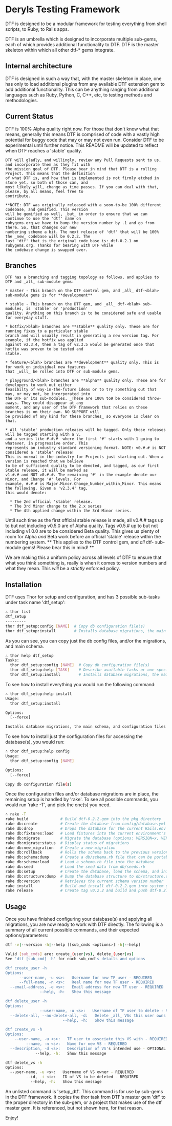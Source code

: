 # Deryls Testing Framework

DTF is designed to be a modular framework for testing everything from shell scripts, to Ruby, to Rails apps.

DTF is an umbrella which is designed to incorporate multiple sub-gems, each of which provides additional
functionality to DTF. DTF is the master skeleton within which all other dtf-* gems integrate.

## Internal architecture

DTF is designed in such a way that, with the master skeleton in place, one has only to load additional plugins
from any available DTF extension gem to add additional functionality. This can be anything ranging from
additional languages such as Ruby, Python, C, C++, etc, to testing methods and methodologies.

## Current Status

DTF is 100% Alpha quality right now. For those that don't know what that means, generally this means DTF is
    comprised of code with a vastly high potential for buggy code that may or may not even run. Consider DTF
    to be experimental until further notice. This README will be updated to reflect when DTF reaches a
    'stable' quality.

    DTF will gladly, and willingly, review any Pull Requests sent to us, and incorporate them as they fit with
    the mission goal of DTF. Please bear in mind that DTF is a rolling Project. This means that the definition
    of what DTF is, and how that is implemented is not firmly etched in stone yet, so both of those can, and
    most likely will, change as time passes. If you can deal with that, please, by all means, feel free to
    contribute.

    **NOTE: DTF was originally released with a soon-to-be 100% different codebase, and gemified. This version
    will be gemified as well, _but_ in order to ensure that we can continue to use the 'dtf' name on
    rubygems.org we have to bump the version number by .1 and go from there. So, that changes our new
    numbering scheme a bit. The next release of 'dtf' that will be 100% the _new_ codebase will be 0.2.2. The
    last 'dtf' that is the original code base is: dtf-0.2.1 on rubygems.org. Thanks for bearing with DTF while
    the codebase change is swapped over.

## Branches

    DTF has a branching and tagging topology as follows, and applies to DTF and _all_ sub-module gems:

    * master - This branch on the DTF control gem, and _all_ dtf-<blah> sub-module gems is for **development**
    
    * stable - This branch on the DTF gem, and _all_ dtf-<blah> sub-modules, is 'stable' or 'production'
    quality. Anything on this branch is to be considered safe and usable for everyday stuff.

    * hotfix/>blah> branches are **stable** quality only. These are for running fixes to a particular stable
    branch and will usually result in generating a new version tag. For example, if the hotfix was applied
    against v2.3.4, then a tag of v2.3.5 would be generated once that hotfix was proven to be tested and
    stable.

    * feature/<blah> branches are **development** quality only. This is for work on individual new features
    that _will_ be rolled into DTF or sub-module gems.

    * playground/<blah> branches are **alpha** quality only. These are for developers to work out either
    feasibilty of way-in-the-future ideas or to try something out that may, or may not, be incorporated into
    the DTF or its sub-modules. _These are 100% to9 be considered throw-aways. They could disappear at any
    moment, and any user of the DTF framework that relies on these branches is on their own. NO SUPPORT will
    be provided of any kind for these branches_ so everyone is clear on that.

    * All 'stable' production releases will be tagged. Only those releases will be tagged starting with a v,
    and a series like #.#.#  where the first '#' starts with 1 going to whatever, in progressive order. This
    represents an industry standard versioning format. NOTE: v0.#.# is NOT considered a 'stable' release!
    This is normal in the industry for Projects just starting out. When a version is reached that we believe
    to be of sufficient quality to be denoted, and tagged, as our first Stable release, it will be marked as
    v1.#.# and NOT v0.#.#. The remaining '#' in the example denote our Minor, and Change '#' levels. For
    example, #.#.# is Major.Minor.Change_Number_within_Minor. This means the following. Given a 'v2.3.4' tag,
    this would denote:
    
      * The 2nd official 'stable' release.
      * The 3rd Minor change to the 2.x series
      * The 4th applied change within the 3rd Minor series.

Until such time as the first official stable release is made, all v0.#.# tags up to but not including v0.5.0
are of Alpha quality. Tags v0.5.# up to but not including v1.0.0 are to be considered Beta quality. This gives
us plenty of room for Alpha _and_ Beta work before an official 'stable' release within the numbering system.
** This applies to the DTF control gem, and _all_ dtf-<blah> sub-module gems! Please bear this in mind! **

We are making this a uniform policy across all levels of DTF to ensure that what you think something is,
really is when it comes to version numbers and what they mean. This _will_ be a _strictly_ enforced policy.


## Installation
DTF uses Thor for setup and configuration, and has 3 possible sub-tasks under task name 'dtf_setup':

```sh
∴ thor list
dtf_setup
---------
thor dtf_setup:config [NAME]  # Copy db configuration file(s)
thor dtf_setup:install        # Installs database migrations, the main schema, and configuration files
```

As you can see, you can copy just the db config files, and/or the migrations, and main schema.

```sh
∴ thor help dtf_setup
Tasks:
  thor dtf_setup:config [NAME]  # Copy db configuration file(s)
  thor dtf_setup:help [TASK]    # Describe available tasks or one specific task
  thor dtf_setup:install        # Installs database migrations, the main schema, and configuration files
```

To see how to install everything you would run the following command:

```sh
∴ thor dtf_setup:help install
Usage:
  thor dtf_setup:install

Options:
  [--force]  

Installs database migrations, the main schema, and configuration files
```

To see how to install just the configuration files for accessing the database(s), you would run:

```sh
∴ thor dtf_setup:help config
Usage:
  thor dtf_setup:config [NAME]

Options:
  [--force]  

Copy db configuration file(s)
```

Once the configuration files and/or database migrations are in place, the remaining setup is handled by 'rake'.
To see all possible commands, you would run 'rake -T', and pick the one(s) you need.

```sh
∴ rake -T
rake build              # Build dtf-0.2.2.gem into the pkg directory
rake db:create          # Create the database from config/database.yml for the current Rails.env (use db:create:all to create all dbs i...
rake db:drop            # Drops the database for the current Rails.env (use db:drop:all to drop all databases)
rake db:fixtures:load   # Load fixtures into the current environment's database.
rake db:migrate         # Migrate the database (options: VERSION=x, VERBOSE=false).
rake db:migrate:status  # Display status of migrations
rake db:new_migration   # Create a new migration
rake db:rollback        # Rolls the schema back to the previous version (specify steps w/ STEP=n).
rake db:schema:dump     # Create a db/schema.rb file that can be portably used against any DB supported by AR
rake db:schema:load     # Load a schema.rb file into the database
rake db:seed            # Load the seed data from db/seeds.rb
rake db:setup           # Create the database, load the schema, and initialize with the seed data (use db:reset to also drop the db first)
rake db:structure:dump  # Dump the database structure to db/structure.sql. Specify another file with DB_STRUCTURE=db/my_structure.sql
rake db:version         # Retrieves the current schema version number
rake install            # Build and install dtf-0.2.2.gem into system gems
rake release            # Create tag v0.2.2 and build and push dtf-0.2.2.gem to Rubygems
```


## Usage
Once you have finished configuring your database(s) and applying all migrations, you are now ready to work with
DTF directly. The following is a summary of all current possible commands, and their expected options/parameters:

```sh
dtf -v|--version -h|--help [[sub_cmds <options>] -h|--help]

Valid [sub_cmds] are: create_(user|vs), delete_(user|vs)
See 'dtf [sub_cmd] -h' for each sub_cmd's details and options

dtf create_user -h
Options:
      --user-name, -u <s>:   Username for new TF user - REQUIRED
      --full-name, -n <s>:   Real name for new TF user - REQUIRED
  --email-address, -e <s>:   Email address for new TF user - REQUIRED
               --help, -h:   Show this message

dtf delete_user -h
Options:
               --user-name, -u <s>:   Username of TF user to delete - REQUIRED
  --delete-all, --no-delete-all, -d:   Delete _all_ VSs this user owns (default: true)
                         --help, -h:   Show this message

dtf create_vs -h
Options:
    --user-name, -u <s>:   TF user to associate this VS with - REQUIRED
         --name, -n <s>:   Name for new VS - REQUIRED
  --description, -d <s>:   Description of VS's intended use - OPTIONAL (default: )
             --help, -h:   Show this message

dtf delete_vs -h
Options:
  --user-name, -u <s>:   Username of VS owner - REQUIRED
         --id, -i <i>:   ID of VS to be deleted - REQUIRED
           --help, -h:   Show this message
```

An unlisted command is 'setup_dtf'. This command is for use by sub-gems in the DTF framework.
It copies the thor task from DTF's master gem 'dtf' to the proper directory in the sub-gem, or
a project that makes use of the dtf master gem. It is referenced, but not shown here, for that reason.

Enjoy!
